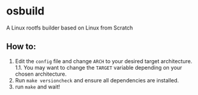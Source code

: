 # osbuild
A Linux rootfs builder based on Linux from Scratch

## How to:
1. Edit the `config` file and change `ARCH` to your desired target architecture.  
1.1. You may want to change the `TARGET` variable depending on your chosen architecture.  
2. Run `make versioncheck` and ensure all dependencies are installed.  
3. run `make` and wait!